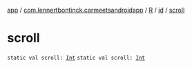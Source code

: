 [app](../../../index.md) / [com.lennertbontinck.carmeetsandroidapp](../../index.md) / [R](../index.md) / [id](index.md) / [scroll](./scroll.md)

# scroll

`static val scroll: `[`Int`](https://kotlinlang.org/api/latest/jvm/stdlib/kotlin/-int/index.html)
`static val scroll: `[`Int`](https://kotlinlang.org/api/latest/jvm/stdlib/kotlin/-int/index.html)